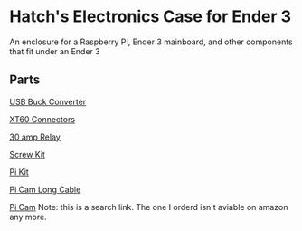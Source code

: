 # Hatch's Electronics Case for Ender 3

An enclosure for a Raspberry PI, Ender 3 mainboard, and other components that fit under an Ender 3


## Parts

[USB Buck Converter](https://www.amazon.com/gp/product/B087RHWTJW/ref=ppx_yo_dt_b_asin_title_o00_s00?ie=UTF8&psc=1)

[XT60 Connectors](https://www.amazon.com/gp/product/B07HPC3JQK/ref=ppx_yo_dt_b_asin_title_o00_s01?ie=UTF8&psc=1)

[30 amp Relay](https://www.amazon.com/gp/product/B07DSXWPC1/ref=ppx_yo_dt_b_asin_title_o02_s00?ie=UTF8&psc=1)

[Screw Kit](https://www.amazon.com/gp/product/B07F1CP27Z/ref=ppx_yo_dt_b_asin_title_o04_s00?ie=UTF8&psc=1)

[Pi Kit](https://www.amazon.com/gp/product/B08DJ9MLHV/ref=ppx_yo_dt_b_asin_title_o05_s00?ie=UTF8&psc=1)

[Pi Cam Long Cable](https://www.amazon.com/gp/product/B088CSMQRL/ref=ppx_yo_dt_b_asin_title_o09_s00?ie=UTF8&psc=1)

[Pi Cam](https://www.amazon.com/s?k=Raspberry+Pi+Camera+Module+V2&ref=nb_sb_noss_2) Note: this is a search link. The one I orderd isn't aviable on amazon any more. 


